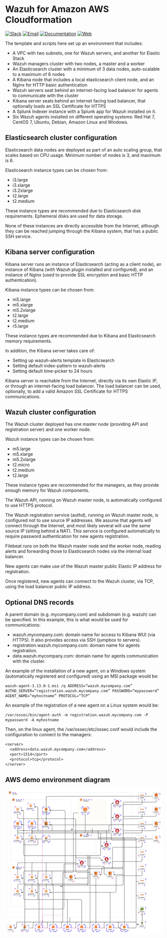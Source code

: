 # Wazuh for Amazon AWS Cloudformation

[![Slack](https://img.shields.io/badge/slack-join-blue.svg)](https://goo.gl/forms/M2AoZC4b2R9A9Zy12)
[![Email](https://img.shields.io/badge/email-join-blue.svg)](https://groups.google.com/forum/#!forum/wazuh)
[![Documentation](https://img.shields.io/badge/docs-view-green.svg)](https://documentation.wazuh.com)
[![Web](https://img.shields.io/badge/web-view-green.svg)](https://wazuh.com)

The template and scripts here set up an environment that includes:

* A VPC with two subnets, one for Wazuh servers, and another for Elastic Stack
* Wazuh managers cluster with two nodes, a master and a worker
* An Elasticsearch cluster with a minimum of 3 data nodes, auto-scalable to a maximum of 6 nodes
* A Kibana node that includes a local elasticsearch client node, and an Nginx for HTTP basic authentication
* Wazuh servers seat behind an internet-facing load balancer for agents to communicate with the cluster
* Kibana server seats behind an internet facing load balancer, that optionally loads an SSL Certificate for HTTPS
* A Splunk Indexer instance with a Splunk app for Wazuh installed on it.
* Six Wazuh agents installed on different operating systems: Red Hat 7, CentOS 7, Ubuntu, Debian, Amazon Linux and Windows.

## Elasticsearch cluster configuration

Elasticsearch data nodes are deployed as part of an auto scaling group, that scales based on CPU usage. Minimum number of nodes is 3, and maximum is 6.

Elasticsearch instance types can be chosen from:

* i3.large
* i3.xlarge
* i3.2xlarge
* t2.large
* t2.medium

These instance types are recommended due to Elasticsearch disk requirements. Ephemeral disks are used for data storage.

None of these instances are directly accessible from the Internet, although they can be reached jumping through the Kibana system, that has a public SSH service.

## Kibana server configuration

Kibana server runs an instance of Elasticsearch (acting as a client node), an instance of Kibana (with Wazuh plugin installed and configured), and an instance of Nginx (used to provide SSL encryption and basic HTTP authentication).

Kibana instance types can be chosen from:

* m5.large
* m5.xlarge
* m5.2xlarge
* t2.large
* t2.medium
* r5.large

These instance types are recommended due to Kibana and Elasticsearch memory requirements.

In addition, the Kibana server takes care of:

* Setting up wazuh-alerts template in Elasticsearch
* Setting default index-pattern to wazuh-alerts
* Setting default time-picker to 24 hours

Kibana server is reachable from the Internet, directly via its own Elastic IP, or through an internet-facing load balancer. The load balancer can be used, optionally, to add a valid Amazon SSL Certificate for HTTPS communications.

## Wazuh cluster configuration

The Wazuh cluster deployed has one master node (providing API and registration server) and one worker node.

Wazuh instance types can be chosen from:

* m5.large
* m5.xlarge
* m5.2xlarge
* t2.micro
* t2.medium
* t2.large

These instance types are recommended for the managers, as they provide enough memory for Wazuh components.

The Wazuh API, running on Wazuh master node, is automatically configured to use HTTPS protocol.

The Wazuh registration service (authd), running on Wazuh master node, is configured not to use source IP addresses. We assume that agents will connect through the Internet, and most likely several will use the same source IP (sitting behind a NAT). This service is configured automatically to require password authentication for new agents registration.

Filebeat runs on both the Wazuh master node and the worker node, reading alerts and forwarding those to Elasticsearch nodes via the internal load balancer.

New agents can make use of the Wazuh master public Elastic IP address for registration.

Once registered, new agents can connect to the Wazuh cluster, via TCP, using the load balancer public IP address.

## Optional DNS records

A parent domain (e.g. mycompany.com) and subdomain (e.g. wazuh) can be specified. In this example, this is what would be used for communications:

* wazuh.mycompany.com: domain name for access to Kibana WUI (via HTTPS). It also provides access via SSH (jumpbox to servers).
* registration.wazuh.mycompany.com: domain name for agents registration.
* data.wazuh.mycompany.com: domain name for agents communication with the cluster.

An example of the installation of a new agent, on a Windows system (automatically registered and configured) using an MSI package would be:

    wazuh-agent-3.13.0-1.msi /q ADDRESS=“wazuh.mycompany.com” AUTHD_SERVER=“registration.wazuh.mycompany.com” PASSWORD=“mypassword” AGENT_NAME=“myhostname” PROTOCOL=“TCP”

An example of the registration of a new agent on a Linux system would be:

    /var/ossec/bin/agent-auth -m registration.wazuh.mycompany.com -P mypassword -A myhostname

Then, on the linux agent, the /var/ossec/etc/ossec.conf would include the configuration to connect to the managers:

    <server>
      <address>data.wazuh.mycompany.com</address>
      <port>1514</port>
      <protocol>tcp</protocol>
    </server>

## AWS demo environment diagram

![wazuh_template](images/wazuh_template-designer.png)
